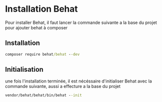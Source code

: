 # Installation Behat

Pour installer Behat, il faut lancer la commande suivante a la base du projet pour ajouter behat à composer

## Installation

```cmd
composer require behat/behat --dev
```

## Initialisation

une fois l'installation terminée, il est nécéssaire d'initialiser Behat avec la commande suivante, aussi a effecture a la base du projet

```cmd
vendor/behat/behat/bin/behat --init
```